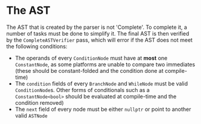# The AST
The AST that is created by the parser is not 'Complete'. To complete it, a number of tasks must be done to simplify
it. The final AST is then verified by the `CompleteASTVerifier` pass, which will error if the AST does not meet the
following conditions:
* The operands of every `ConditionNode` must have at **most** one `ConstantNode`, as some platforms are unable to
  compare two immediates (these should be constant-folded and the condition done at compile-time)
* The `condition` fields of every `BranchNode` and `WhileNode` must be valid `ConditionNode`s. Other forms of
  conditionals such as a `ConstantNode<bool>` should be evaluated at compile-time and the condition removed)
* The `next` field of every node must be either `nullptr` or point to another valid `ASTNode`
